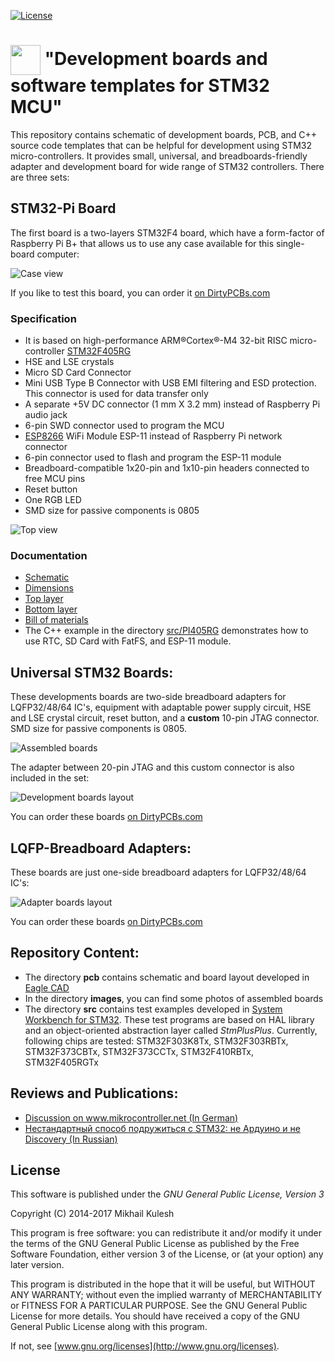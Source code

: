 [![License](https://img.shields.io/badge/license-GNU_GPLv3-orange.svg)](https://github.com/mkulesh/stm32DevelopmentBoards/blob/master/LICENSE)

# <img src="https://github.com/mkulesh/stm32DevelopmentBoards/blob/master/images/stm32_image.png" align="center" height="48" width="48"> "Development boards and software templates for STM32 MCU"

This repository contains schematic of development boards, PCB, and C++ source code templates that can be helpful for development using STM32 micro-controllers. It provides small, universal, and breadboards-friendly adapter and development board for wide range of STM32 controllers.  There are three sets:

## STM32-Pi Board

The first board is a two-layers STM32F4 board, which have a form-factor of Raspberry Pi B+ that allows us to use any case available for this single-board computer:

![Case view](https://github.com/mkulesh/stm32DevelopmentBoards/blob/master/images/stm32pi-perspective.jpg)

If you like to test this board, you can order it [on DirtyPCBs.com](http://dev.dirtypcbs.com/store/designer/details/9348/5825/stm32-pi-board-v-1-1)

### Specification
* It is based on high-performance ARM®Cortex®-M4 32-bit RISC micro-controller [STM32F405RG](http://www.st.com/en/microcontrollers/stm32f405rg.html)
* HSE and LSE crystals
* Micro SD Card Connector
* Mini USB Type B Connector with USB EMI filtering and ESD protection. This connector is used for data transfer only
* A separate +5V DC connector (1 mm X 3.2 mm) instead of Raspberry Pi audio jack
* 6-pin SWD connector used to program the MCU
* [ESP8266](https://en.wikipedia.org/wiki/ESP8266) WiFi Module ESP-11 instead of Raspberry Pi network connector
* 6-pin connector used to flash and program the ESP-11 module
* Breadboard-compatible 1x20-pin and 1x10-pin headers connected to free MCU pins
* Reset button
* One RGB LED
* SMD size for passive components is 0805

![Top view](https://github.com/mkulesh/stm32DevelopmentBoards/blob/master/images/stm32pi-labels.jpg)

### Documentation
* [Schematic](https://docs.google.com/viewer?url=https://github.com/mkulesh/stm32DevelopmentBoards/raw/master/pcb/stm32_pi_board_sch.pdf) 
* [Dimensions](https://docs.google.com/viewer?url=https://github.com/mkulesh/stm32DevelopmentBoards/raw/master/pcb/stm32_pi_board_mech.pdf) 
* [Top layer](https://docs.google.com/viewer?url=https://github.com/mkulesh/stm32DevelopmentBoards/raw/master/pcb/stm32_pi_board_top.pdf)
* [Bottom layer](https://docs.google.com/viewer?url=https://github.com/mkulesh/stm32DevelopmentBoards/raw/master/pcb/stm32_pi_board_bottom.pdf) 
* [Bill of materials](http://htmlpreview.github.io/?https://github.com/mkulesh/stm32DevelopmentBoards/blob/master/pcb/stm32_pi_board_bom.html)
* The C++ example in the directory [src/PI405RG](https://github.com/mkulesh/stm32DevelopmentBoards/tree/master/src/PI405RG) demonstrates how to use RTC, SD Card with FatFS, and ESP-11 module.

## Universal STM32 Boards:

These developments boards are two-side breadboard adapters for LQFP32/48/64 IC's, equipment with adaptable power supply circuit, HSE and LSE crystal circuit, reset button, and a **custom** 10-pin JTAG connector. SMD size for passive components is 0805. 

![Assembled boards](https://github.com/mkulesh/stm32DevelopmentBoards/blob/master/images/assembled_boards_top_view.jpg)

The adapter between 20-pin JTAG and this custom connector is also included in the set:

![Development boards layout](https://github.com/mkulesh/stm32DevelopmentBoards/blob/master/images/development_boards_layout.png)

You can order these boards [on DirtyPCBs.com](http://dev.dirtypcbs.com/store/designer/details/9348/5771/stm32-development-boards)

## LQFP-Breadboard Adapters:

These boards are just one-side breadboard adapters for LQFP32/48/64 IC's:

![Adapter boards layout](https://github.com/mkulesh/stm32DevelopmentBoards/blob/master/images/adapter_boards_layout.png)

You can order these boards [on DirtyPCBs.com](http://dev.dirtypcbs.com/store/designer/details/9348/5770/lqfp-adapters-zip)

## Repository Content:

* The directory **pcb** contains schematic and board layout developed in [Eagle CAD](https://www.autodesk.com/products/eagle/free-download)
* In the directory **images**, you can find some photos of assembled boards
* The directory **src** contains test examples developed in [System Workbench for STM32](http://www.st.com/en/development-tools/sw4stm32.html). These test programs are based on HAL library and an object-oriented abstraction layer called *StmPlusPlus*. Currently, following chips are tested: STM32F303K8Tx, STM32F303RBTx, STM32F373CBTx, STM32F373CCTx, STM32F410RBTx,  STM32F405RGTx

## Reviews and Publications:
* [Discussion on www.mikrocontroller.net (In German)](https://www.mikrocontroller.net/topic/433910)
* [Нестандартный способ подружиться с STM32: не Ардуино и не Discovery (In Russian)](https://geektimes.ru/post/292493)

## License
This software is published under the *GNU General Public License, Version 3*

Copyright (C) 2014-2017 Mikhail Kulesh

This program is free software: you can redistribute it and/or modify it under the terms of the GNU General Public License as published by the Free Software Foundation, either version 3 of the License, or (at your option) any later version.

This program is distributed in the hope that it will be useful, but WITHOUT ANY WARRANTY; without even the implied warranty of MERCHANTABILITY or FITNESS FOR A PARTICULAR PURPOSE.  See the GNU General Public License for more details. You should have received a copy of the GNU General Public License along with this program.

If not, see [www.gnu.org/licenses](http://www.gnu.org/licenses).
